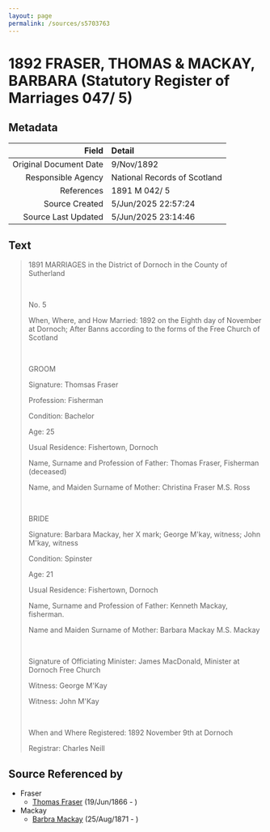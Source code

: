 ```yaml
---
layout: page
permalink: /sources/s5703763
---
```


# 1892 FRASER, THOMAS & MACKAY, BARBARA (Statutory Register of Marriages 047/ 5)

## Metadata

Field | Detail
---:|:---
Original Document Date | 9/Nov/1892
Responsible Agency | National Records of Scotland
References | 1891 M 042/ 5
Source Created | 5/Jun/2025 22:57:24
Source Last Updated | 5/Jun/2025 23:14:46

## Text

> 1891 MARRIAGES in the District of Dornoch in the County of Sutherland
>
> <br/>
>
> No. 5
>
> When, Where, and How Married: 1892 on the Eighth day of November at Dornoch; After Banns according to the forms of the Free Church of Scotland
>
> <br/>
>
> GROOM
>
> Signature: Thomsas Fraser
>
> Profession: Fisherman
>
> Condition: Bachelor
>
> Age: 25
>
> Usual Residence: Fishertown, Dornoch
>
> Name, Surname and Profession of Father: Thomas Fraser, Fisherman (deceased)
>
> Name, and Maiden Surname of Mother: Christina Fraser M.S. Ross
>
> <br/>
>
> BRIDE
>
> Signature: Barbara Mackay, her X mark; George M'kay, witness; John M'kay, witness
>
> Condition: Spinster
>
> Age: 21
>
> Usual Residence: Fishertown, Dornoch
>
> Name, Surname and Profession of Father: Kenneth Mackay, fisherman.
>
> Name and Maiden Surname of Mother: Barbara Mackay M.S. Mackay
>
> <br/>
>
> Signature of Officiating Minister: James MacDonald, Minister at Dornoch Free Church
>
> Witness: George M'Kay
>
> Witness: John M'Kay
>
> <br/>
>
> When and Where Registered: 1892 November 9th at Dornoch
>
> Registrar: Charles Neill
>

## Source Referenced by

* Fraser
  * [Thomas Fraser](../people/@28777404@-thomas-fraser-b1866-6-19-d.md) (19/Jun/1866 - )
* Mackay
  * [Barbra Mackay](../people/@60643714@-barbra-mackay-b1871-8-25-d.md) (25/Aug/1871 - )
